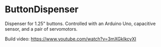 # ButtonDispenser
Dispenser for 1.25" buttons. Controlled with an Arduino Uno, capacitive sensor, and a pair of servomotors.

Build video: https://www.youtube.com/watch?v=3mXGkIkcyXI
